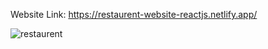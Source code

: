 Website Link:
https://restaurent-website-reactjs.netlify.app/

![restaurent](https://user-images.githubusercontent.com/76960865/167243593-7c4ae3e9-6ba8-4de8-93cd-4183aabea2f7.png)

